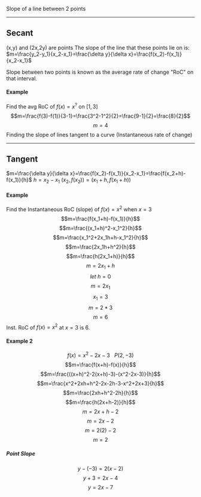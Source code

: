Slope of a line between 2 points

---
## Secant
(x,y) and (2x,2y) are points
The slope of the line that these points lie on is:
$m=\frac{y_2-y_1}{x_2-x_1}=\frac{\delta y}{\delta x}=\frac{f(x_2)-f(x_1)}{x_2-x_1}$

Slope between two points is known as the average rate of change "RoC" on that interval.
#### Example
Find the avg RoC of $f(x)=x^?$ on $[1,3]$
$$m=\frac{f(3)-f(1)}{3-1}=\frac{3^2-1^2}{2}=\frac{9-1}{2}=\frac{8}{2}$$
$$m=4$$
Finding the slope of lines tangent to a curve
	(Instantaneous rate of change)

---
## Tangent
$m=\frac{\delta y}{\delta x}=\frac{f(x_2)-f(x_1)}{x_2-x_1}=\frac{f(x_2+h)-f(x_1)}{h}$
$h = x_2-x_1$
$(x_2,f(x_2))=(x_1+h,f(x_1+h))$
#### Example
Find the Instantaneous RoC (slope) of $f(x)=x^2$ when $x=3$
$$m=\frac{f(x_1+h)-f(x_1)}{h}$$
$$m=\frac{(x_1+h)^2-x_1^2}{h}$$
$$m=\frac{x_1^2+2x_1h+h-x_1^2}{h}$$
$$m=\frac{2x_1h+h^2}{h}$$
$$m=\frac{h(2x_1+h)}{h}$$
$$m=2x_1+h$$
$$let~h=0$$
$$m=2x_1$$
$$x_1=3$$
$$m=2*3$$
$$m=6$$
Inst. RoC of $f(x)=x^2$ at $x=3$ is $6$.
#### Example 2
$$f(x)=x^2-2x-3~~~P(2,-3)$$
$$m=\frac{f(x+h)-f(x)}{h}$$
$$m=\frac{((x+h)^2-2(x+h)-3)-(x^2-2x-3)}{h}$$
$$m=\frac{x^2+2xh+h^2-2x-2h-3-x^2+2x+3}{h}$$
$$m=\frac{2xh+h^2-2h}{h}$$
$$m=\frac{h(2x+h-2)}{h}$$
$$m=2x+h-2$$
$$m=2x-2$$
$$m=2(2)-2$$
$$m=2$$
##### Point Slope
$$y-(-3)=2(x-2)$$$$y+3=2x-4$$
$$y=2x-7$$